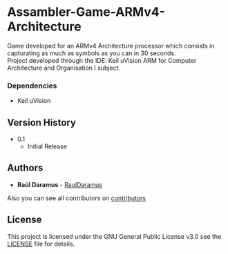 # Assambler-Game-ARMv4-Architecture

Game developed for an ARMv4 Architecture processor which consists in capturating as much as symbols as you can in 30 seconds.  
  Project developed through the IDE: Keil uVision ARM for Computer Architecture and Organisation I subject.


### Dependencies 
* Keil uVision

## Version History 

* 0.1
    * Initial Release

## Authors 

* **Raúl Daramus** - [RaulDaramus](https://github.com/RaulDaramus)

Also you can see all contributors on [contributors](https://github.com/your/project/contributors)

## License

This project is licensed under the GNU General Public License v3.0 see the [LICENSE](LICENSE) file for details.

